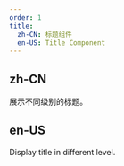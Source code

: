 ```yaml
---
order: 1
title:
  zh-CN: 标题组件
  en-US: Title Component
---
```


## zh-CN
展示不同级别的标题。


## en-US
Display title in different level.

